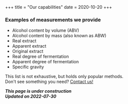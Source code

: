 +++
title = "Our capabilities"
date = 2020-10-20
+++

### Examples of measurements we provide

* Alcohol content by volume (ABV)<br>
* Alcohol content by mass (also known as ABW)<br>
* Real extract<br>
* Apparent extract<br>
* Original extract<br>
* Real degree of fermentation<br>
* Apparent degree of fermentation<br>
* Specific gravity<br>

This list is not exhaustive, but holds only popular methods.<br>
Don't see something you need? [Contact us!](mailto:contact@zymologia.fi)

***This page is under construction***<br>
***Updated on 2022-07-30***
